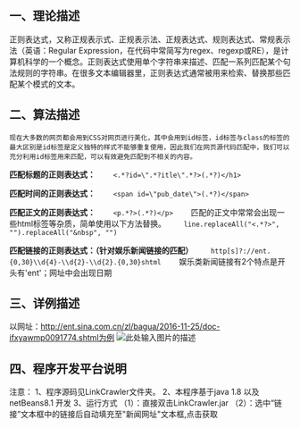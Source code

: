  

## 一、理论描述
正则表达式，又称正规表示式、正规表示法、正规表达式、规则表达式、常规表示法（英语：Regular Expression，在代码中常简写为regex、regexp或RE），是计算机科学的一个概念。正则表达式使用单个字符串来描述、匹配一系列匹配某个句法规则的字符串。在很多文本编辑器里，正则表达式通常被用来检索、替换那些匹配某个模式的文本。
## 二、算法描述
	现在大多数的网页都会用到CSS对网页进行美化，其中会用到id标签，id标签与class的标签的最大区别是id标签是定义独特的样式不能够重复使用，因此我们在网页源代码匹配中，我们可以充分利用id标签用来匹配，可以有效避免匹配到不相关的内容。

**匹配标题的正则表达式：**
　　`<.*?id=\".*?itle\".*?>(.*?)</h1>`

**匹配时间的正则表达式：**
　　`<span id=\"pub_date\">(.*?)</span>`

**匹配正文的正则表达式：**
　　`<p.*?>(.*?)</p>`
　　匹配的正文中常常会出现一些html标签等杂质，简单使用以下方法替换。
　　`line.replaceAll("<.*?>", "").replaceAll("&nbsp", "")`

**匹配链接的正则表达式：（针对娱乐新闻链接的匹配）**
　　`http[s]?://ent.{0,30}\\d{4}-\\d{2}-\\d{2}.{0,30}shtml`
　　娱乐类新闻链接有2个特点是开头有'ent'；网址中会出现日期

## 三、详例描述
以网址：http://ent.sina.com.cn/zl/bagua/2016-11-25/doc-ifxyawmp0091774.shtml为例
![此处输入图片的描述][1]
 
## 四、程序开发平台说明
注意：
1、程序源码见LinkCrawler文件夹。
2、本程序基于java 1.8 以及netBeans8.1 开发
3、运行方式
（1）：直接双击LinkCrawler.jar
（2）：选中“链接”文本框中的链接后自动填充至"新闻网址"文本框,点击获取


  [1]: http://oevwfwaro.bkt.clouddn.com/%E6%96%B0%E9%97%BB%E6%AD%A3%E5%88%99%E5%8C%B9%E9%85%8D%20.png